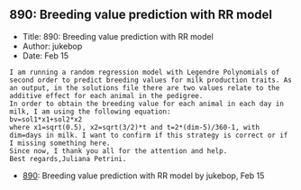 ## 890: Breeding value prediction with RR model

- Title: 890: Breeding value prediction with RR model
- Author: jukebop
- Date: Feb 15

```
I am running a random regression model with Legendre Polynomials of second order to predict breeding values for milk production traits. As an output, in the solutions file there are two values relate to the additive effect for each animal in the pedigree.  
In order to obtain the breeding value for each animal in each day in milk, I am using the following equation:
bv=sol1*x1+sol2*x2
where x1=sqrt(0.5), x2=sqrt(3/2)*t and t=2*(dim-5)/360-1, with dim=days in milk. I want to confirm if this strategy is correct or if I missing something here. 
Since now, I thank you all for the attention and help. 
Best regards,Juliana Petrini. 
```

- [890](0890.md): Breeding value prediction with RR model by jukebop, Feb 15

